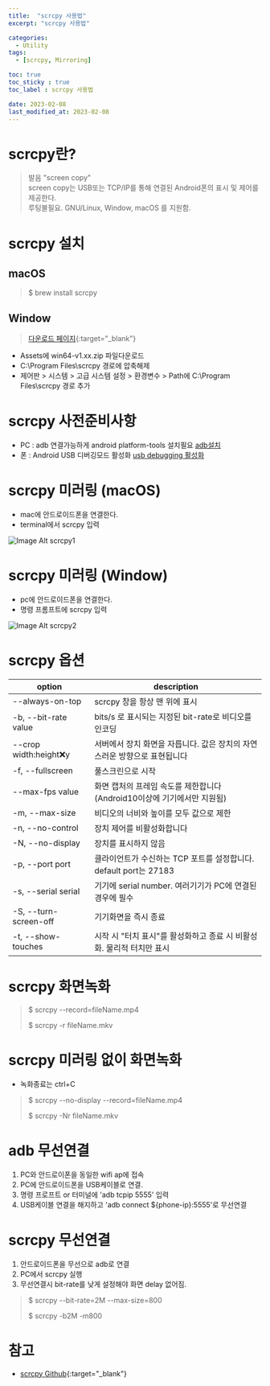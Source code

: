 ```yaml
---
title:  "scrcpy 사용법"
excerpt: "scrcpy 사용법"

categories:
  - Utility
tags:
  - [scrcpy, Mirroring]

toc: true
toc_sticky : true
toc_label : scrcpy 사용법

date: 2023-02-08
last_modified_at: 2023-02-08
---
```


# scrcpy란?

> 발음 "screen copy"  
> screen copy는 USB또는 TCP/IP를 통해 연결된 Android폰의 표시 및 제어를 제공한다.  
> 루팅불필요.
> GNU/Linux, Window, macOS 를 지원함.

# scrcpy 설치

## macOS

> $ brew install scrcpy

## Window

> [다운로드 페이지](https://github.com/Genymobile/scrcpy/releases){:target="_blank"}

- Assets에 win64-v1.xx.zip 파일다운로드
- C:\Program Files\scrcpy 경로에 압축해제
- 제어판 > 시스템 > 고급 시스템 설정 > 환경변수 > Path에 C:\Program Files\scrcpy 경로 추가

# scrcpy 사전준비사항
- PC : adb 연결가능하게 android platform-tools 설치필요 [adb설치](https://changok89.github.io/utility/adb/)
- 폰 : Android USB 디버깅모드 활성화 [usb debugging 활성화](https://changok89.github.io/android/AndroidUSBDebugging/)

# scrcpy 미러링 (macOS)
- mac에 안드로이드폰을 연결한다.
- terminal에서 scrcpy 입력

![Image Alt scrcpy1](/assets/img/contents/mirroring2/scrcpy1.png)

# scrcpy 미러링 (Window)
- pc에 안드로이드폰을 연결한다.
- 명령 프롬프트에 scrcpy 입력

![Image Alt scrcpy2](/assets/img/contents/mirroring2/scrcpy2.png)

# scrcpy 옵션

|option           |description                                                        |
|-----------------|-------------------------------------------------------------------|
| --always-on-top | scrcpy 창을 항상 맨 위에 표시                                          |
| -b, --bit-rate value | bits/s 로 표시되는 지정된 bit-rate로 비디오를 인코딩                  |
| --crop width:height:x:y | 서버에서 장치 화면을 자릅니다. 값은 장치의 자연스러운 방향으로 표현됩니다   |
| -f, --fullscreen | 풀스크린으로 시작 |
| --max-fps value  | 화면 캡처의 프레임 속도를 제한합니다(Android10이상에 기기에서만 지원됨) |
| -m, --max-size   | 비디오의 너비와 높이를 모두 값으로 제한 |
| -n, --no-control | 장치 제어를 비활성화합니다 |
| -N, --no-display | 장치를 표시하지 않음 |
| -p, --port port  | 클라이언트가 수신하는 TCP 포트를 설정합니다. default port는 27183 |
| -s, --serial serial | 기기에 serial number. 여러기기가 PC에 연결된 경우에 필수 |
| -S, --turn-screen-off | 기기화면을 즉시 종료 |
| -t, --show-touches  | 시작 시 "터치 표시"를 활성화하고 종료 시 비활성화. 물리적 터치만 표시|

# scrcpy 화면녹화

> $ scrcpy --record=fileName.mp4 
> 
> $ scrcpy -r fileName.mkv 

# scrcpy 미러링 없이 화면녹화
- 녹화종료는 ctrl+C
> $ scrcpy --no-display --record=fileName.mp4 
> 
> $ scrcpy -Nr fileName.mkv 

# adb 무선연결

1. PC와 안드로이폰을 동일한 wifi ap에 접속
2. PC에 안드로이드폰을 USB케이블로 연결.
3. 명령 프로프트 or 터미널에 'adb tcpip 5555' 입력
4. USB케이블 연결을 해지하고 'adb connect ${phone-ip}:5555'로 무선연결

# scrcpy 무선연결

1. 안드로이드폰을 무선으로 adb로 연결
2. PC에서 scrcpy 실행
3. 무선연결시 bit-rate를 낮게 설정해야 화면 delay 없어짐.

> $ scrcpy --bit-rate=2M --max-size=800
> 
> $ scrcpy -b2M -m800

# 참고
- [scrcpy Github](https://github.com/Genymobile/scrcpy){:target="_blank"}